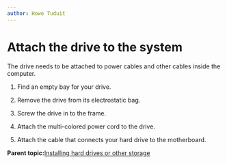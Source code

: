 ```yaml
---
author: Howe Tuduit
---
```


# Attach the drive to the system

The drive needs to be attached to power cables and other cables inside the computer.

1.  Find an empty bay for your drive.

2.  Remove the drive from its electrostatic bag.

3.  Screw the drive in to the frame.

4.  Attach the multi-colored power cord to the drive.

5.  Attach the cable that connects your hard drive to the motherboard.


**Parent topic:**[Installing hard drives or other storage](bgp1613403600781.md)

